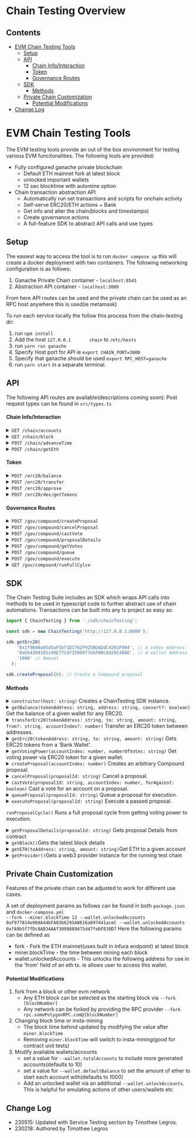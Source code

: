 # Chain Testing Overview

## Contents

- [EVM Chain Testing Tools](#evm-chain-testing-tools)
  * [Setup](#setup)
  * [API](#api)
    - [Chain Info/Interaction](#chain-info-interaction)
    - [Token](#token)
    - [Governance Routes](#governance-routes)
  * [SDK](#sdk)
    - [Methods](#methods)
  * [Private Chain Customization](#private-chain-customization)
    - [Potential Modifications](#potential-modifications)
- [Change Log](#change-log)

# EVM Chain Testing Tools

The EVM testing tools provide an out of the box environment for testing various EVM funcitonalities. The following tools are provided:

* Fully configured ganache private blockchain
  * Default ETH mainnet fork at latest block
  * unlocked important wallets
  * 12 sec blocktime with automine option
* Chain transaction abstraction API
  * Automatically run set transactions and scripts for onchain activity
  * Self-serve ERC20/ETH actions + Bank
  * Get info and alter the chain(blocks and timestamps)
  * Create governance actions
  * A full-feature SDK to abstract API calls and use types

## Setup

The easiest way to access the tool is to run `docker compose up` this will create a docker deployment with two containers. The following networking configuration is as follows:

1. Ganache Private Chain container - `localhost:8545`
2. Abstraction API container - `localhost:3000`

From here API routes can be used and the private chain can be used as an RPC host anywhere this is used(ie metamask)

To run each service locally the follow this process from the chain-testing dir:

1. run `npm install`
2. Add the host `127.0.0.1       chain` to `/etc/hosts`
3. run `yarn run ganache`
4. Specify Host port for API ie `export CHAIN_PORT=3000`
5. Specify that ganache should be used `export RPC_HOST=ganache`
6. run `yarn start` in a separate terminal.

## API

The following API routes are available(descriptions coming soon):
Post request types can be found in `src/types.ts`

#### Chain Info/Interaction

<details>
 <summary><code>GET /chain/accounts</code></summary>

**Response**

```javascript
[
"0x123",
....
]
```

</details>

<details>
 <summary><code>GET /chain/block</code></summary>

**Response**

See response here https://web3js.readthedocs.io/en/v1.2.11/web3-eth.html#id59

</details>

<details>
 <summary><code>POST /chain/advanceTime</code></summary>

**Request**

```javascript
{
    "seconds": 86400
}
```

**Response**

```javascript
{
    "preTime": (timestamp),
    "postTime": (timestamp)
}
```

</details>

<details>
 <summary><code>POST /chain/getEth</code></summary>

**Request**

```javascript
{
    "toAddress": "0x123...",
    "amount": "50"
}
```

</details>

#### Token

<details>
 <summary><code>POST /erc20/balance</code></summary>

**Request**

```javascript
{
    "tokenAddress": "0xc00e94Cb662C3520282E6f5717214004A7f26888",
    "address": "0x8D9A235C32d37490D7a31190FFDb61341993F310",
    "convert": True // Convert balance from wei
}
```

**Response**

```javascript
{
    "balance": "1000"
}
```

</details>

<details>
 <summary><code>POST /erc20/transfer</code></summary>

**Request**

```javascript
{
    "tokenAddress": "0xc00e94Cb662C3520282E6f5717214004A7f26888",
    "to": "0x8D9A235C32d37490D7a31190FFDb61341993F310",
    "amount": "30000", //in ether
    "fromBank": true // get most erc20 tokens from 
}
```

**Response**

200

</details>

<details>
 <summary><code>POST /erc20/approve</code></summary

**Request**

```javascript
{
      "tokenAddress": "0x123...",
      "spender": "0x123..."
      "amount": "10000", // in wei
      "accountIndex": 0 // Account to approve from indexed to eth.GetAccounts() endpoint
}
```

**Response**

200

</details>

<details>
 <summary><code>POST /erc20/dex/getTokens</code></summary>

**Request**

```javascript
{
    "tokens": ["0x1f9840a85d5aF5bf1D1762F925BDADdC4201F984"],
    "value": ["1000000000000000000"] // in ether
}
```

**Response**

200

</details>

#### Governance Routes

<details>
 <summary><code>POST /gov/compound/createProposal</code></summary>

**Request**

```javascript
{
    "accountIndex": 0
}
```

**Response**

```javascript
{
    "proposalId": 123
}
```

</details>

<details>
 <summary><code>POST /gov/compound/cancelProposal</code></summary>

**Request**

```javascript
{
    "proposalId": 154
}
```

**Response**

200

</details>

<details>
 <summary><code>POST /gov/compound/castVote</code></summary>

**Request**

```javascript
{
    "proposalId": 154,
    "accountIndex": 7,
    "forAgainst": true
}
```

**Response**

200

</details>

<details>
 <summary><code>POST /gov/compound/proposalDetails</code></summary>

**Request**

```javascript
{
    "proposalId": 154,
}
```

**Response**

```javascript
{
  "id": 154
  "proposer": [0x2B384212EDc04Ae8bB41738D05BA20E33277bf33]
  "eta": 0
  "startBlock": 16821773
  "endBlock": 16841483
  "forVotes": [92699399205203655279650]
  "againstVotes": 0
  "abstainVotes": 0
  "canceled": false
  "executed": false
}
```

</details>

<details>
 <summary><code>POST /gov/compound/getVotes</code></summary>

**Request**

```javascript
{
    "accountIndex": 7,
    "numberOfVotes": "120000"
}
```

**Response**

200

</details>

<details>
 <summary><code>POST /gov/compound/queue</code></summary>

**Request**

```javascript
{
    "proposalId": 154
}
```

**Response**

200

</details>

<details>
 <summary><code>POST /gov/compound/execute</code></summary>

**Request**

```javascript
{
    "proposalId": 154
}
```

**Response**

200

</details>

<details>
 <summary><code>GET /gov/compound/runFullCylce</code></summary>

**Response**

200

</details>

## SDK

The Chain Testing Suite includes an SDK which wraps API calls into methods to be used in typescript code to further abstract use of chain automations. Transactions can be built into any ts project as easy as:

```typescript
import { ChainTesting } from './sdk/chainTesting';

const sdk = new ChainTesting('http://127.0.0.1:8080');

sdk.getErc20(
    '0x1f9840a85d5aF5bf1D1762F925BDADdC4201F984', // A token Address
    '0xE64309301c49E77Cd73596977ebF0BCA929C406D', // A wallet Address
    '1000' // Amount
  );

sdk.createProposal(0); // Create a Compound proposal
```

#### Methods

<details>
<summary><code>constructor(host: string)</code>
Creates a ChainTesting SDK instance.</summary>

**Arguments**

* `host (string)`: The chain-testing API host.

</details>

<details>
<summary><code>getBalance(tokenAddress: string, address: string, convert?: boolean)</code>
Get the balance of a given wallet for any ERC20.</summary>

**Arguments**

* `tokenAddress (string)`: The address of ERC20 Token.
* `address (string)`: The address to check balance.
* `convert (boolean, optional)`: Convert from wei to ether? Default is undefined.`

**Returns**
`Promise<string>`: The token balance.

</details>

<details>
<summary><code>transferErc20(tokenAddress: string, to: string, amount: string, from?: string, accountIndex?: number)</code>
Transfer an ERC20 token between addresses.</summary>

**Arguments**

* `tokenAddress (string)`: ERC20 token address.
* `to (string)`: The address to transfer to.
* `amount (string)`: The amount in ether to transfer.
* `from (string, optional)`: The account to transfer from (erc20.transferFrom).
* `accountIndex (number, optional)`: The account index to create transfer tx from (erc20.transfer).

</details>

<details>
<summary><code>getErc20(tokenAddress: string, to: string, amount: string)</code>
Gets ERC20 tokens from a 'Bank Wallet'.</summary>

**Arguments**

* `tokenAddress (string)`: ERC20 token address.
* `to (string)`: The address to transfer to.
* `amount (string)`: The amount in ether to receive.

</details>

<details>
<summary><code>getVotingPower(accountIndex: number, numberOfVotes: string)</code>
Get voting power via ERC20 token for a given wallet.</summary>

**Arguments**

* `accountIndex (number)`: The account index of the test chain to get tokens.
* `numberOfVotes (string)`: The amount of votes/tokens to receive.

</details>

<details>
<summary><code>createProposal(accountIndex: number)</code>
Creates an arbitrary Compound proposal.</summary>

**Arguments**

* `accountIndex (number)`: The account index.

**Returns**
`Promise<string>`: The proposalId of create Proposal.

</details>

<details>
<summary><code>cancelProposal(proposalId: string)</code>
Cancel a proposal.</summary>

**Arguments**

* `proposalId (string)`: The proposal Id to cancel.

**Returns**
`Promise<string>`: The proposalId of cancelled.

</details>

<details>
<summary><code>castVote(proposalId: string, accountIndex: number, forAgainst: boolean)</code>
Cast a vote for an account on a proposal.</summary>

**Arguments**

* `proposalId (string)`: The proposal to vote on.
* `accountIndex (number)`: The account index to vote.
* `forAgainst (boolean)`: Vote for or against.

</details>

<details>
<summary><code>queueProposal(proposalId: string)</code>
Queue a proposal for execution.</summary>

**Arguments**

* `proposalId (string)`: The proposalId.

</details>

<details>
<summary><code>executeProposal(proposalId: string)</code>
Execute a passed proposal.</summary>

**Arguments**

* `proposalId (string)`: The proposalId.

</details>

`runProposalCycle()`
Runs a full proposal cycle from getting voting power to execution.

<details>
<summary><code>getProposalDetails(proposalId: string)</code>
Gets proposal Details from contract</summary>

**Arguments**

* `proposalId (string)`: The proposalId

**Response**

JSON formatted proposal Details

</details>

<details>
<summary><code>getBlock()</code>Gets the latest block details</summary>
</details>

<details>
<summary><code>getETH(toAddress: string, amount: string)</code>Get ETH to a given account</summary>

**Arguments**

* `toAddress (string)`: The address to send ETH to
* `amount (string)`: The amount of eth in ether to receive

</details>

<details>
<summary><code>getProvider()</code>Gets a web3 provider instance for the running test chain</summary>
Returns an instance of a web3.js provider for the current test chain(HTTP)
</details>

## Private Chain Customization

Features of the private chain can be adjusted to work for different use cases.

A set of deployment params as follows can be found in both `package.json` and `docker-compose.yml`\
`--fork --miner.blockTime 12 --wallet.unlockedAccounts 0xF977814e90dA44bFA03b6295A0616a897441aceC --wallet.unlockedAccounts 0xfA9b5f7fDc8AB34AAf3099889475d47febF830D7`
Here the following params can be defined as

* fork - Fork the ETH mainnet(uses built in infura endpoint) at latest block
* miner.blockTime - the time between mining each block
* wallet.unlockedAccounts - This unlocks the following address for use in the 'from' field of an eth tx. ie allows user to access this wallet.

#### Potential Modifications

1. fork from a block or other evm network
   * Any ETH block can be selected as the starting block via `--fork [blockNumber]`
   * Any network can be forked by providing the RPC provider `--fork rpc.somePolygonRPC.com@[blockNumber]`
2. Changing block time or insta-mining
   * The block time behind updated by modifying the value after `miner.blockTime`
   * Removing `miner.blockTime` will switch to insta-mining(good for contract unit tests)
3. Modify available wallets/accounts
   * set a value for `--wallet.totalAccounts` to include more generated accounts(defaults to 10)
   * set a value for `--wallet.defaultBalance` to set the amount of ether to start each account with(defaults to 1000)
   * Add an unlocked wallet via an additional `--wallet.unlockAccounts`. This is helpful for emulating actions of other users/wallets etc

## Change Log

- 230515: Updated with Service Testing section by Timothee Legros.
- 230218: Authored by Timothee Legros
